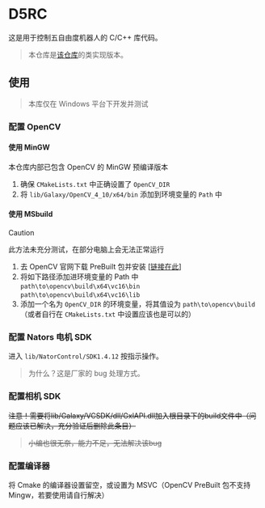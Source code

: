 # D5RC

这是用于控制五自由度机器人的 C/C++ 库代码。

> 本仓库是[该仓库](https://github.com/worranhin/DOF5RobotControl)的类实现版本。

## 使用

> 本库仅在 Windows 平台下开发并测试

### 配置 OpenCV

#### 使用 MinGW

本仓库内部已包含 OpenCV 的 MinGW 预编译版本

1. 确保 `CMakeLists.txt` 中正确设置了 `OpenCV_DIR` 
2. 将 `lib/Galaxy/OpenCV_4_10/x64/bin` 添加到环境变量的 `Path` 中

#### 使用 MSbuild

> [!CAUTION]  
> 此方法未充分测试，在部分电脑上会无法正常运行

1. 去 OpenCV 官网下载 PreBuilt 包并安装 [[链接在此](https://github.com/opencv/opencv/releases/latest)]
2. 将如下路径添加进环境变量的 Path 中  
    `path\to\opencv\build\x64\vc16\bin`  
    `path\to\opencv\build\x64\vc16\lib`
3. 添加一个名为 `OpenCV_DIR` 的环境变量，将其值设为 `path\to\opencv\build` （或者自行在 `CMakeLists.txt` 中设置应该也是可以的）

### 配置 Nators 电机 SDK

进入 `lib/NatorControl/SDK1.4.12` 按指示操作。

> 为什么？这是厂家的 bug 处理方式。

### 配置相机 SDK

~~注意！需要将lib/Galaxy/VCSDK/dll/GxlAPI.dll加入根目录下的build文件中（问题应该已解决，充分验证后删除此条目）~~

> ~~小编也很无奈，能力不足，无法解决该bug~~

### 配置编译器

将 Cmake 的编译器设置留空，或设置为 MSVC（OpenCV PreBuilt 包不支持 Mingw，若要使用请自行解决）